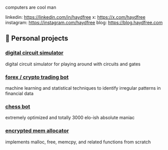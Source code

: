 computers are cool man

linkedin:  https://linkedin.com/in/haydfree
x:         https://x.com/haydfree
instagram: https://instagram.com/haydfree
blog:      https://blog.haydfree.com



## 🚀 Personal projects

### <a href=https://github.com/haydfree/circuitry>digital circuit simulator</a>
<p> digital circuit simulator for playing around with circuits and gates </p>


### <a href=https://github.com/haydfree/stat-arb>forex / crypto trading bot</a>
<p> machine learning and statistical techniques to identify irregular patterns in financial data </p>

### <a href=https://github.com/haydfree/chess_engine>chess bot</a>
<p> extremely optimized and totally 3000 elo-ish absolute maniac </p>

### <a href=https://github.com/haydfree/memalloc>encrypted mem allocator</a>
<p> implements malloc, free, memcpy, and related functions from scratch </p>




